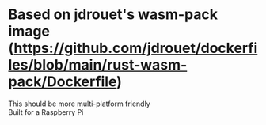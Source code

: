 # Based on jdrouet's wasm-pack image \(https://github.com/jdrouet/dockerfiles/blob/main/rust-wasm-pack/Dockerfile)

This should be more multi-platform friendly\
Built for a Raspberry Pi